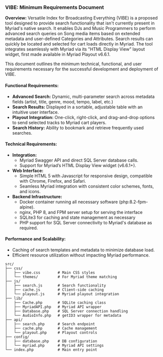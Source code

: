 
### VIBE: Minimum Requirements Document

**Overview:**
Versatile Index for Broadcasting Everything (VIBE) is a proposed tool designed to provide search functionality that isn't currently present in Myriad's native search. It enables DJs and Music Programmers to perform advanced search queries on Song media items based on extended metadata and user-defined Categories and Attributes. Search results can quickly be located and selected for cart loads directly in Myriad. The tool integrates seamlessly with Myriad via its "HTML Display View" layout widget, first made available in Myriad Playout v6.6.1.

This document outlines the minimum technical, functional, and user requirements necessary for the successful development and deployment of VIBE.

#### **Functional Requirements:**
- **Advanced Search:** Dynamic, multi-parameter search across metadata fields (artist, title, genre, mood, tempo, label, etc.)
- **Search Results:** Displayed in a sortable, adjustable table with an intuitive user interface.
- **Playout Integration:** One-click, right-click, and drag-and-drop options to send selected tracks to Myriad cart players.
- **Search History:** Ability to bookmark and retrieve frequently used searches.

#### **Technical Requirements:**
- **Integration:**
  - Myriad Swagger API and direct SQL Server database calls.
  - Support for Myriad’s HTML Display View widget (v6.6.1+).
- **Web Interface:**
  - Simple HTML 5 with Javascript for responsive design, compatible with Chrome, Firefox, and Safari.
  - Seamless Myriad integration with consistent color schemes, fonts, and icons.
- **Backend Infrastructure:**
  - Docker container running all necessary software (php:8.2-fpm-alpine).
  - nginx, PHP 8, and FPM server setup for serving the interface
  - SQLite3 for caching and state management as necessary
  - PHP support for SQL Server connectivity to Myriad's database as required.

#### **Performance and Scalability:**
- Caching of search templates and metadata to minimize database load.
- Efficient resource utilization without impacting Myriad performance.


```
src/
├── css/
│   ├── vibe.css        # Main CSS styles
│   └── themes/         # For Myriad theme matching
├── js/
│   ├── search.js       # Search functionality
│   ├── cache.js        # Client-side caching
│   └── playout.js      # Myriad playout integration
├── lib/
│   ├── Cache.php       # SQLite caching class
│   ├── MyriadAPI.php   # Myriad API wrapper
│   ├── Database.php    # SQL Server connection handling
│   └── AudioInfo.php   # getID3 wrapper for metadata
├── api/
│   ├── search.php      # Search endpoint
│   ├── cache.php       # Cache management
│   └── playout.php     # Playout controls
├── config/
│   ├── database.php    # DB configuration
│   └── myriad.php      # Myriad API settings
└── index.php           # Main entry point

```

